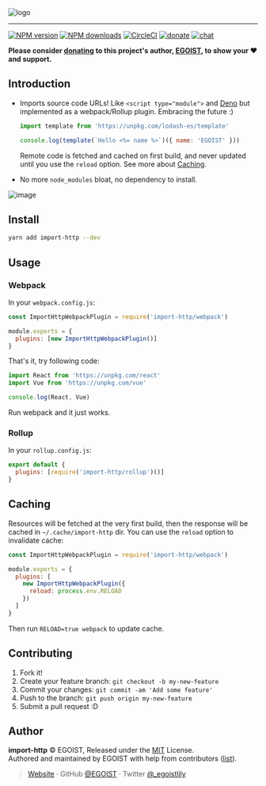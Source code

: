 <img src="https://user-images.githubusercontent.com/8784712/51839289-d122a380-2343-11e9-90b8-bc2756c5dee9.png" alt="logo">

---

[![NPM version](https://badgen.net/npm/v/import-http)](https://npmjs.com/package/import-http) [![NPM downloads](https://badgen.net/npm/dm/import-http)](https://npmjs.com/package/import-http) [![CircleCI](https://badgen.net/circleci/github/egoist/import-http/master)](https://circleci.com/gh/egoist/import-http/tree/master) [![donate](https://badgen.net/badge/support%20me/donate/ff69b4)](https://github.com/sponsors/egoist) [![chat](https://badgen.net/badge/chat%20on/discord/7289DA)](https://chat.egoist.sh)

**Please consider [donating](https://github.com/sponsors/egoist) to this project's author, [EGOIST](#author), to show your ❤️ and support.**

## Introduction

- Imports source code URLs! Like `<script type="module">` and [Deno](https://github.com/denoland/deno) but implemented as a webpack/Rollup plugin. Embracing the future :)

  ```js
  import template from 'https://unpkg.com/lodash-es/template'

  console.log(template(`Hello <%= name %>`)({ name: 'EGOIST' }))
  ```

  Remote code is fetched and cached on first build, and never updated until
  you use the `reload` option. See more about [Caching](#caching).

- No more `node_modules` bloat, no dependency to install.

![image](https://unpkg.com/@egoist/media/projects/import-http/preview.svg)

## Install

```bash
yarn add import-http --dev
```

## Usage

### Webpack

In your `webpack.config.js`:

```js
const ImportHttpWebpackPlugin = require('import-http/webpack')

module.exports = {
  plugins: [new ImportHttpWebpackPlugin()]
}
```

That's it, try following code:

```js
import React from 'https://unpkg.com/react'
import Vue from 'https://unpkg.com/vue'

console.log(React, Vue)
```

Run webpack and it just works.

### Rollup

In your `rollup.config.js`:

```js
export default {
  plugins: [require('import-http/rollup')()]
}
```

## Caching

Resources will be fetched at the very first build, then the response will be cached in `~/.cache/import-http` dir. You can use the `reload` option to invalidate cache:

```js
const ImportHttpWebpackPlugin = require('import-http/webpack')

module.exports = {
  plugins: [
    new ImportHttpWebpackPlugin({
      reload: process.env.RELOAD
    })
  ]
}
```

Then run `RELOAD=true webpack` to update cache.

## Contributing

1. Fork it!
2. Create your feature branch: `git checkout -b my-new-feature`
3. Commit your changes: `git commit -am 'Add some feature'`
4. Push to the branch: `git push origin my-new-feature`
5. Submit a pull request :D

## Author

**import-http** © EGOIST, Released under the [MIT](./LICENSE) License.<br>
Authored and maintained by EGOIST with help from contributors ([list](https://github.com/egoist/import-http/contributors)).

> [Website](https://egoist.sh) · GitHub [@EGOIST](https://github.com/egoist) · Twitter [@\_egoistlily](https://twitter.com/_egoistlily)
